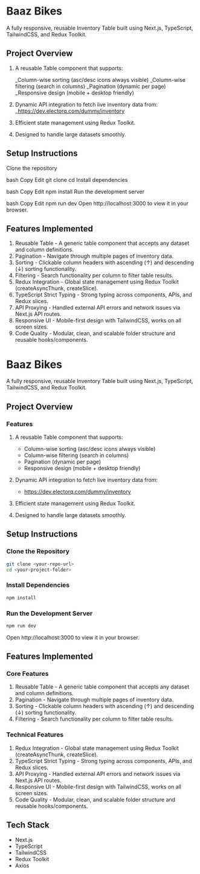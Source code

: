 #  Baaz Bikes
A fully responsive, reusable Inventory Table built using Next.js, TypeScript, TailwindCSS, and Redux Toolkit. 

##  Project Overview
1. A reusable Table component that supports:

    _Column-wise sorting (asc/desc icons always visible)
    _Column-wise filtering (search in columns)
    _Pagination (dynamic per page)
    _Responsive design (mobile + desktop friendly)

2. Dynamic API integration to fetch live inventory data from:
    _https://dev.electorq.com/dummy/inventory

3. Efficient state management using Redux Toolkit.

4. Designed to handle large datasets smoothly.

## Setup Instructions
Clone the repository

bash
Copy
Edit
git clone <your-repo-url>
cd <your-project-folder>
Install dependencies

bash
Copy
Edit
npm install
Run the development server

bash
Copy
Edit
npm run dev
Open http://localhost:3000 to view it in your browser.


## Features Implemented

1. Reusable Table - A generic table component that accepts any dataset and column definitions.
2. Pagination - Navigate through multiple pages of inventory data.
3. Sorting - Clickable column headers with ascending (↑) and descending (↓) sorting functionality.
4. Filtering - Search functionality per column to filter table results.
5. Redux Integration - Global state management using Redux Toolkit (createAsyncThunk, createSlice).
6. TypeScript Strict Typing	- Strong typing across components, APIs, and Redux slices.
7. API Proxying	- Handled external API errors and network issues via Next.js API routes.
8. Responsive UI - Mobile-first design with TailwindCSS, works on all screen sizes.
9. Code Quality - Modular, clean, and scalable folder structure and reusable hooks/components.


# Baaz Bikes

A fully responsive, reusable Inventory Table built using Next.js, TypeScript, TailwindCSS, and Redux Toolkit.

## Project Overview

### Features

1. A reusable Table component that supports:
    * Column-wise sorting (asc/desc icons always visible)
    * Column-wise filtering (search in columns)
    * Pagination (dynamic per page)
    * Responsive design (mobile + desktop friendly)

2. Dynamic API integration to fetch live inventory data from:
    * https://dev.electorq.com/dummy/inventory

3. Efficient state management using Redux Toolkit.

4. Designed to handle large datasets smoothly.

## Setup Instructions

### Clone the Repository

```bash
git clone <your-repo-url>
cd <your-project-folder>
```

### Install Dependencies

```bash
npm install
```

### Run the Development Server

```bash
npm run dev
```

Open http://localhost:3000 to view it in your browser.

## Features Implemented

### Core Features

1. Reusable Table - A generic table component that accepts any dataset and column definitions.
2. Pagination - Navigate through multiple pages of inventory data.
3. Sorting - Clickable column headers with ascending (↑) and descending (↓) sorting functionality.
4. Filtering - Search functionality per column to filter table results.

### Technical Features

1. Redux Integration - Global state management using Redux Toolkit (createAsyncThunk, createSlice).
2. TypeScript Strict Typing - Strong typing across components, APIs, and Redux slices.
3. API Proxying - Handled external API errors and network issues via Next.js API routes.
4. Responsive UI - Mobile-first design with TailwindCSS, works on all screen sizes.
5. Code Quality - Modular, clean, and scalable folder structure and reusable hooks/components.

## Tech Stack

* Next.js
* TypeScript
* TailwindCSS
* Redux Toolkit
* Axios
